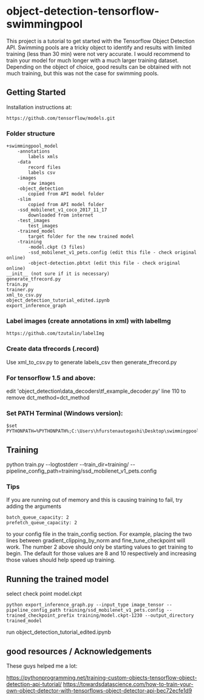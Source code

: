 # object-detection-tensorflow-swimmingpool

This project is a tutorial to get started with the Tensorflow Object Detection API. Swimming pools are a tricky object to identify and results with limited training (less than 30 min) were not very accurate. I would recommend to train your model for much longer with a much larger training dataset. Depending on the object of choice, good results can be obtained with not much training, but this was not the case for swimming pools.  

## Getting Started

Installation instructions at:

```
https://github.com/tensorflow/models.git 
```

### Folder structure

```
+swimmingpool_model
	-annotations
		labels xmls
	-data
		record files 
		labels csv
	-images
		raw images
	-object_detection
		copied from API model folder
	-slim
		copied from API model folder
	-ssd_mobilenet_v1_coco_2017_11_17
		downloaded from internet
	-test_images
		test_images
	-trained_model
		target folder for the new trained model
	-training
		-model.ckpt (3 files)
		-ssd_mobilenet_v1_pets.config (edit this file - check original online)
		-object-detection.pbtxt (edit this file - check original online)
__init__ (not sure if it is necessary)
generate_tfrecord.py
train.py
trainer.py
xml_to_csv.py
object_detection_tutorial_edited.ipynb
export_inference_graph
```

### Label images (create annotations in xml) with labelImg

```
https://github.com/tzutalin/labelImg
```


### Create data tfrecords (.record)
Use xml_to_csv.py to generate labels_csv then generate_tfrecord.py 

### For tensorflow 1.5 and above:
edit 'object_detection\data_decoders\tf_example_decoder.py' line 110 to remove dct_method=dct_method

### Set PATH Terminal (Windows version):

```
$set PYTHONPATH=%PYTHONPATH%;C:\Users\hfurstenautogashi\Desktop\swimmingpool_model\slim
```

## Training
python train.py --logtostderr --train_dir=training/ --pipeline_config_path=training/ssd_mobilenet_v1_pets.config

### Tips
If you are running out of memory and this is causing training to fail, try adding the arguments

```
batch_queue_capacity: 2
prefetch_queue_capacity: 2
```

to your config file in the train_config section. For example, placing the two lines between gradient_clipping_by_norm and fine_tune_checkpoint will work. The number 2 above should only be starting values to get training to begin. The default for those values are 8 and 10 respectively and increasing those values should help speed up training.

## Running the trained model
select check point model.ckpt

```
python export_inference_graph.py --input_type image_tensor --pipeline_config_path training/ssd_mobilenet_v1_pets.config --trained_checkpoint_prefix training/model.ckpt-1230 --output_directory trained_model
```

run object_detection_tutorial_edited.ipynb


## good resources / Acknowledgements

These guys helped me a lot:

https://pythonprogramming.net/training-custom-objects-tensorflow-object-detection-api-tutorial/
https://towardsdatascience.com/how-to-train-your-own-object-detector-with-tensorflows-object-detector-api-bec72ecfe1d9


